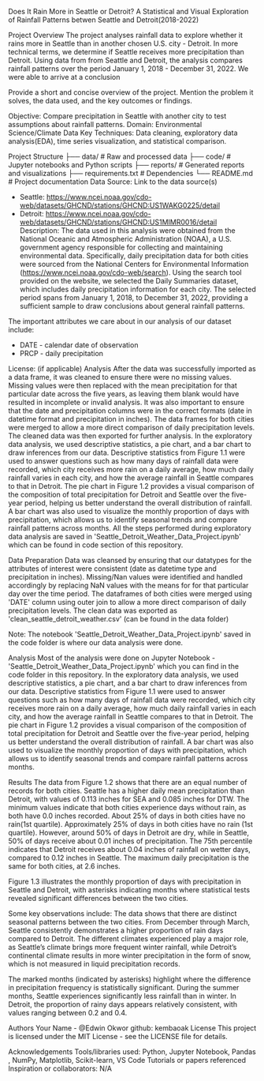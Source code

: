Does It Rain More in Seattle or Detroit? A Statistical and Visual Exploration of Rainfall Patterns betwen Seattle and Detroit(2018-2022)

Project Overview
The project analyses rainfall data to explore whether it rains more in Seattle than in another chosen U.S. city - Detroit. In more technical terms, we determine if Seattle receives more precipitation than Detroit.  Using data from from Seattle and Detroit, the analysis compares rainfall patterns over the period January 1, 2018 - December 31, 2022. We were able to arrive at a conclusion 

Provide a short and concise overview of the project. Mention the problem it solves, the data used, and the key outcomes or findings.

Objective: Compare precipitation in Seattle with another city to test assumptions about rainfall patterns.
Domain: Environmental Science/Climate Data
Key Techniques: Data cleaning, exploratory data analysis(EDA), time series visualization, and statistical comparison. 

Project Structure
├── data/                 # Raw and processed data
├── code/                 # Jupyter notebooks and Python scripts
├── reports/              # Generated reports and visualizations
├── requirements.txt      # Dependencies
└── README.md             # Project documentation
Data
Source: Link to the data source(s)
  - Seattle: https://www.ncei.noaa.gov/cdo-web/datasets/GHCND/stations/GHCND:US1WAKG0225/detail
  - Detroit: https://www.ncei.noaa.gov/cdo-web/datasets/GHCND/stations/GHCND:US1MIMR0016/detail
Description: The data used in this analysis were obtained from the National Oceanic and Atmospheric Administration (NOAA), a U.S. government agency responsible for collecting and maintaining environmental data. Specifically, daily precipitation data for both cities were sourced from the National Centers for Environmental Information (https://www.ncei.noaa.gov/cdo-web/search). Using the search tool provided on the website, we selected the Daily Summaries dataset, which includes daily precipitation information for each city. The selected period spans from January 1, 2018, to December 31, 2022, providing a sufficient sample to draw conclusions about general rainfall patterns.

The important attributes we care about in our analysis of our dataset include: 
  - DATE - calendar date of observation
  - PRCP - daily precipitation

License: (if applicable)
Analysis
After the data was successfully imported as a data frame, it was cleaned to ensure there were no missing values. Missing values were then replaced with the mean precipitation for that particular date across the five years, as leaving them blank would have resulted in incomplete or invalid analysis. It was also important to ensure that the date and precipitation columns were in the correct formats (date in datetime format and precipitation in inches). The data frames for both cities were merged to allow a more direct comparison of daily precipitation levels. The cleaned data was then exported for further analysis. 
In the exploratory data analysis, we used descriptive statistics, a pie chart, and a bar chart to draw inferences from our data. Descriptive statistics from Figure 1.1 were used to answer questions such as how many days of rainfall data were recorded, which city receives more rain on a daily average, how much daily rainfall varies in each city, and how the average rainfall in Seattle compares to that in Detroit. The pie chart in Figure 1.2 provides a visual comparison of the composition of total precipitation for Detroit and Seattle over the five-year period, helping us better understand the overall distribution of rainfall. A bar chart was also used to visualize the monthly proportion of days with precipitation, which allows us to identify seasonal trends and compare rainfall patterns across months.
All the steps performed during exploratory data analysis are saved in 'Seattle_Detroit_Weather_Data_Project.ipynb' which can be found in code section of this repository. 


Data Preparation
Data was cleansed by ensuring that our datatypes for the attributes of interest were consistent (date as datetime type and precipitation in inches). 
Missing/Nan values were identified and handled accordingly by replacing NaN values with the means for for that particular day over the time period.
The dataframes of both cities were merged using 'DATE' column using outer join to allow a more direct comparison of daily precipitation levels.
The clean data was exported as 'clean_seattle_detroit_weather.csv' (can be found in the data folder)

Note: The notebook 'Seattle_Detroit_Weather_Data_Project.ipynb' saved in the code folder is where our data analysis were done. 


Analysis 
Most of the analysis were done on Jupyter Notebook - 'Seattle_Detroit_Weather_Data_Project.ipynb' which you can find in the code folder in this repository.
In the exploratory data analysis, we used descriptive statistics, a pie chart, and a bar chart to draw inferences from our data. Descriptive statistics from Figure 1.1 were used to answer questions such as how many days of rainfall data were recorded, which city receives more rain on a daily average, how much daily rainfall varies in each city, and how the average rainfall in Seattle compares to that in Detroit. The pie chart in Figure 1.2 provides a visual comparison of the composition of total precipitation for Detroit and Seattle over the five-year period, helping us better understand the overall distribution of rainfall. A bar chart was also used to visualize the monthly proportion of days with precipitation, which allows us to identify seasonal trends and compare rainfall patterns across months.

Results
The data from Figure 1.2 shows that there are an equal number of records for both cities. Seattle has a higher daily mean precipitation than Detroit, with values of 0.113 inches for SEA and 0.085 inches for DTW. The minimum values indicate that both cities experience days without rain, as both have 0.0 inches recorded. About 25% of days in both cities have no rain(1st quartile). Approximately 25% of days in both cities have no rain (1st quartile). However, around 50% of days in Detroit are dry, while in Seattle, 50% of days receive about 0.01 inches of precipitation. The 75th percentile indicates that Detroit receives about 0.04 inches of rainfall on wetter days, compared to 0.12 inches in Seattle. The maximum daily precipitation is the same for both cities, at 2.6 inches.

Figure 1.3 illustrates the monthly proportion of days with precipitation in Seattle and Detroit, with asterisks indicating months where statistical tests revealed significant differences between the two cities. 

Some key observations include: 
The data shows that there are distinct seasonal patterns between the two cities. From December through March, Seattle consistently demonstrates a higher proportion of rain days compared to Detroit. The different climates experienced play a major role, as Seattle’s climate brings more frequent winter rainfall, while Detroit’s continental climate results in more winter precipitation in the form of snow, which is not measured in liquid precipitation records.

The marked months (indicated by asterisks) highlight where the difference in precipitation frequency is statistically significant. During the summer months, Seattle experiences significantly less rainfall than in winter. In Detroit, the proportion of rainy days appears relatively consistent, with values ranging between 0.2 and 0.4.


Authors
Your Name - @Edwin Okwor
github: kembaoak
License
This project is licensed under the MIT License - see the LICENSE file for details.

Acknowledgements
Tools/libraries used: Python, Jupyter Notebook, Pandas , NumPy, Matplotlib, Scikit-learn, VS Code 
Tutorials or papers referenced
Inspiration or collaborators: N/A








